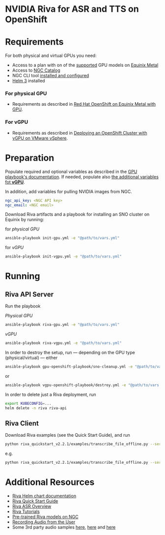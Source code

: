 NVIDIA Riva for ASR and TTS on OpenShift
====

# Requirements

For both physical and virtual GPUs you need:

* Access to a plan with on of the [supported](https://docs.nvidia.com/deeplearning/riva/user-guide/docs/support-matrix.html#support-matrix) GPU models on [Equinix Metal](https://console.equinix.com/)
* Access to [NGC Catalog](https://catalog.ngc.nvidia.com/)
* NGC CLI tool [installed and configured](https://ngc.nvidia.com/setup/installers/cli)
* [Helm 3](https://helm.sh/) installed

### For physical GPU

* Requirements as described in [Red Hat OpenShift on Equinix Metal with GPU](https://github.com/empovit/openshift-on-equinix-with-gpu#readme).

### For vGPU

* Requirements as described in [Deploying an OpenShift Cluster with vGPU on VMware vSphere](https://github.com/empovit/openshift-on-vmware-with-vgpu#readme).

# Preparation

Populate required and optional variables as described in the [GPU playbook's documentation](https://github.com/empovit/openshift-on-equinix-with-gpu#readme). If needed, populate also [the additional variables fot **vGPU**](https://github.com/empovit/openshift-on-vmware-with-vgpu#readme).

In addition, add variables for pulling NVIDIA images from NGC.

```yaml
ngc_api_key: <NGC API key>
ngc_email: <NGC email>
```

Download Riva artifacts and a playbook for installing an SNO cluster on Equinix by running:

for _physical GPU_

```sh
ansible-playbook init-gpu.yml -e "@path/to/vars.yml"
```

for _vGPU_

```sh
ansible-playbook init-vgpu.yml -e "@path/to/vars.yml"
```

# Running

## Riva API Server

Run the playbook

_Physical GPU_

```sh
ansible-playbook riva-gpu.yml -e "@path/to/vars.yml"
```

_vGPU_

```sh
ansible-playbook riva-vgpu.yml -e "@path/to/vars.yml"
```

In order to destroy the setup, run &mdash; depending on the GPU type (physical/virtual) &mdash; either

```sh
ansible-playbook gpu-openshift-playbook/sno-cleanup.yml -e "@path/to/vars.yml"
```

or

```sh
ansible-playbook vgpu-openshift-playbook/destroy.yml -e "@path/to/vars.yml"
```

In order to delete just a Riva deployment, run

```sh
export KUBECONFIG=...
helm delete -n riva riva-api
```

## Riva Client

Download Riva examples (see the Quick Start Guide), and run

```sh
python riva_quickstart_v2.2.1/examples/transcribe_file_offline.py --server <cluster_node>:<node_port> --audio-file <audio_sample.wav>
```

e.g.

```sh
python riva_quickstart_v2.2.1/examples/transcribe_file_offline.py --server 147.28.142.251:32222 --audio-file Sports.wav
```

# Additional Resources

* [Riva Helm chart documentation](https://catalog.ngc.nvidia.com/orgs/nvidia/teams/riva/helm-charts/riva-api)
* [Riva Quick Start Guide](https://docs.nvidia.com/deeplearning/riva/user-guide/docs/quick-start-guide.html)
* [Riva ASR Overview](https://docs.nvidia.com/deeplearning/riva/user-guide/docs/asr/asr-overview.html)
* [Riva Tutorials](https://github.com/nvidia-riva/tutorials)
* [Pre-trained Riva models on NGC](https://catalog.ngc.nvidia.com/models?query=label:%22Riva%22)
* [Recording Audio from the User](https://web.dev/media-recording-audio/)
* Some 3rd party audio samples [here](http://www.voiceage.com/Audio-Samples-AMR-WB.html), [here](https://www.signalogic.com/index.pl?page=speech_codec_wav_samples) and [here](https://www.voiptroubleshooter.com/open_speech/index.html)